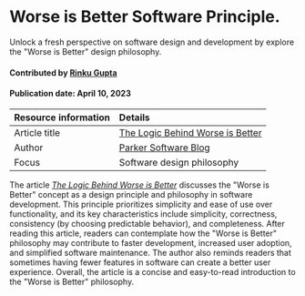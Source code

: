 # Worse is Better Software Principle.
<!--deck text start-->
Unlock a fresh perspective on software design and development by explore the "Worse is Better" design philosophy.
<!--deck text end-->

#### Contributed by [Rinku Gupta](https://github.com/rinkug)
#### Publication date: April 10, 2023

Resource information | Details
:--- | :--- 
Article title  | [The Logic Behind Worse is Better](https://www.parkersoftware.com/blog/the-logic-behind-worse-is-better/)
Author | [Parker Software Blog](https://www.parkersoftware.com/blog/author/parker-software)
Focus | Software design philosophy

The article *[The Logic Behind Worse is Better](https://www.parkersoftware.com/blog/the-logic-behind-worse-is-better/)*  discusses the "Worse is Better" concept as a design principle and philosophy in software development. This principle prioritizes simplicity and ease of use over functionality, and its key characteristics include simplicity, correctness, consistency (by choosing predictable behavior), and completeness. After reading this article, readers can contemplate how the "Worse is Better" philosophy may contribute to faster development, increased user adoption, and simplified software maintenance. The author also reminds readers that sometimes having fewer features in software can create a better user experience. Overall, the article is a concise and easy-to-read introduction to the "Worse is Better" philosophy.

<!---
Publish: yes
Pinned: no
Topics: Software engineering, design
RSS update: 2023-04-10
--->
